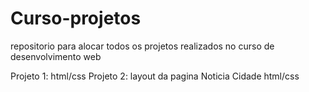 # Curso-projetos

repositorio para alocar todos os projetos realizados no curso de desenvolvimento web

Projeto 1: html/css
Projeto 2: layout da pagina Noticia Cidade html/css
